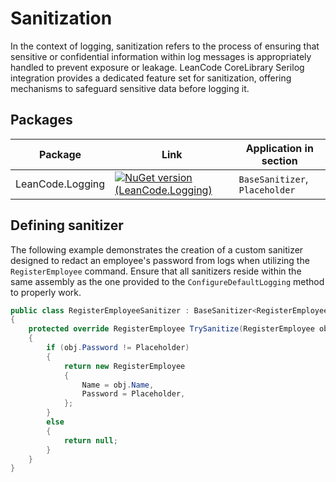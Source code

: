 # Sanitization

In the context of logging, sanitization refers to the process of ensuring that sensitive or confidential information within log messages is appropriately handled to prevent exposure or leakage. LeanCode CoreLibrary Serilog integration provides a dedicated feature set for sanitization, offering mechanisms to safeguard sensitive data before logging it.

## Packages

| Package | Link | Application in section |
| --- | ----------- | ----------- |
| LeanCode.Logging | [![NuGet version (LeanCode.Logging)](https://img.shields.io/nuget/vpre/LeanCode.SendGrid.svg?style=flat-square)](https://www.nuget.org/packages/LeanCode.Logging/8.0.2260-preview/) | `BaseSanitizer`, `Placeholder` |

## Defining sanitizer

The following example demonstrates the creation of a custom sanitizer designed to redact an employee's password from logs when utilizing the `RegisterEmployee` command. Ensure that all sanitizers reside within the same assembly as the one provided to the `ConfigureDefaultLogging` method to properly work.

```csharp
public class RegisterEmployeeSanitizer : BaseSanitizer<RegisterEmployee>
{
    protected override RegisterEmployee TrySanitize(RegisterEmployee obj)
    {
        if (obj.Password != Placeholder)
        {
            return new RegisterEmployee
            {
                Name = obj.Name,
                Password = Placeholder,
            };
        }
        else
        {
            return null;
        }
    }
}
```
